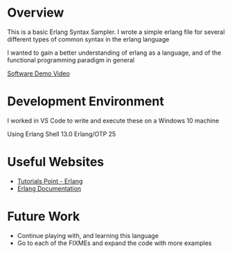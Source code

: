 # Overview

This is a basic Erlang Syntax Sampler. I wrote a simple erlang file for several different types of common syntax in the erlang language

I wanted to gain a better understanding of erlang as a language, and of the functional programming paradigm in general

[Software Demo Video](https://youtu.be/t0mdEowyYzw)

# Development Environment

I worked in VS Code to write and execute these on a Windows 10 machine

Using Erlang Shell 13.0
    Erlang/OTP 25

# Useful Websites

* [Tutorials Point - Erlang](https://www.tutorialspoint.com/erlang/)
* [Erlang Documentation](https://www.erlang.org/doc/reference_manual/introduction.html)

# Future Work

* Continue playing with, and learning this language
* Go to each of the FIXMEs and expand the code with more examples